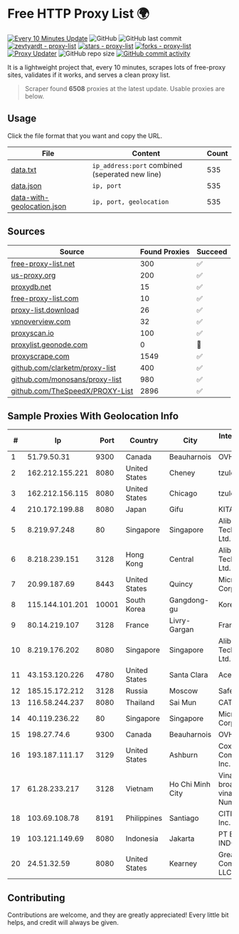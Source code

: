 
# Free HTTP Proxy List 🌍

[![Every 10 Minutes Update](https://github.com/mertguvencli/http-proxy-list/actions/workflows/main.yml/badge.svg?branch=main)](https://github.com/mertguvencli/http-proxy-list/actions/workflows/main.yml)
![GitHub](https://img.shields.io/github/license/mertguvencli/http-proxy-list)
![GitHub last commit](https://img.shields.io/github/last-commit/mertguvencli/http-proxy-list)
[![zevtyardt - proxy-list](https://img.shields.io/static/v1?label=zevtyardt&message=proxy-list&color=blue&logo=github)](https://github.com/zevtyardt/proxy-list "Go to GitHub repo")
[![stars - proxy-list](https://img.shields.io/github/stars/zevtyardt/proxy-list?style=social)](https://github.com/zevtyardt/proxy-list)
[![forks - proxy-list](https://img.shields.io/github/forks/zevtyardt/proxy-list?style=social)](https://github.com/zevtyardt/proxy-list)
[![Proxy Updater](https://github.com/zevtyardt/proxy-list/workflows/Proxy%20Updater/badge.svg)](https://github.com/zevtyardt/proxy-list/actions?query=workflow:"Proxy+Updater")
![GitHub repo size](https://img.shields.io/github/repo-size/zevtyardt/proxy-list)
[![GitHub commit activity](https://img.shields.io/github/commit-activity/m/zevtyardt/proxy-list?logo=commits)](https://github.com/zevtyardt/proxy-list/commits/main)

It is a lightweight project that, every 10 minutes, scrapes lots of free-proxy sites, validates if it works, and serves a clean proxy list.

> Scraper found **6508** proxies at the latest update. Usable proxies are below.

## Usage

Click the file format that you want and copy the URL.

|File|Content|Count|
|----|-------|-----|
|[data.txt](https://raw.githubusercontent.com/mertguvencli/http-proxy-list/main/proxy-list/data.txt)|`ip_address:port` combined (seperated new line)|535|
|[data.json](https://raw.githubusercontent.com/mertguvencli/http-proxy-list/main/proxy-list/data.json)|`ip, port`|535|
|[data-with-geolocation.json](https://raw.githubusercontent.com/mertguvencli/http-proxy-list/main/proxy-list/data-with-geolocation.json)|`ip, port, geolocation`|535|

## Sources

|Source|Found Proxies|Succeed|
|------|-------------|-------|
|[free-proxy-list.net](https://free-proxy-list.net)|300|✅|
|[us-proxy.org](https://www.us-proxy.org)|200|✅|
|[proxydb.net](http://proxydb.net)|15|✅|
|[free-proxy-list.com](https://free-proxy-list.com/?page=&port=&type%5B%5D=http&type%5B%5D=https&up_time=0&search=Search)|10|✅|
|[proxy-list.download](https://www.proxy-list.download/HTTP)|26|✅|
|[vpnoverview.com](https://vpnoverview.com/privacy/anonymous-browsing/free-proxy-servers)|32|✅|
|[proxyscan.io](https://www.proxyscan.io)|100|✅|
|[proxylist.geonode.com](https://proxylist.geonode.com/api/proxy-list?limit=300&page=1&sort_by=lastChecked&sort_type=desc&protocols=http,https)|0|🚫|
|[proxyscrape.com](https://api.proxyscrape.com/v2/?request=displayproxies&protocol=http&timeout=10000&country=all&ssl=all&anonymity=all)|1549|✅|
|[github.com/clarketm/proxy-list](https://raw.githubusercontent.com/clarketm/proxy-list/master/proxy-list-raw.txt)|400|✅|
|[github.com/monosans/proxy-list](https://raw.githubusercontent.com/monosans/proxy-list/main/proxies/http.txt)|980|✅|
|[github.com/TheSpeedX/PROXY-List](https://raw.githubusercontent.com/TheSpeedX/PROXY-List/master/http.txt)|2896|✅|


## Sample Proxies With Geolocation Info

|#|Ip|Port|Country|City|Internet Service Provider|
|-|--|----|-------|----|-------------------------|
|1|51.79.50.31|9300|Canada|Beauharnois|OVH SAS|
|2|162.212.155.221|8080|United States|Cheney|tzulo, inc.|
|3|162.212.156.115|8080|United States|Chicago|tzulo, inc.|
|4|210.172.199.88|8080|Japan|Gifu|KITAGATA|
|5|8.219.97.248|80|Singapore|Singapore|Alibaba (US) Technology Co., Ltd.|
|6|8.218.239.151|3128|Hong Kong|Central|Alibaba (US) Technology Co., Ltd.|
|7|20.99.187.69|8443|United States|Quincy|Microsoft Corporation|
|8|115.144.101.201|10001|South Korea|Gangdong-gu|Korea Telecom|
|9|80.14.219.107|3128|France|Livry-Gargan|France Telecom|
|10|8.219.176.202|8080|Singapore|Singapore|Alibaba (US) Technology Co., Ltd.|
|11|43.153.120.226|4780|United States|Santa Clara|Aceville Pte.ltd|
|12|185.15.172.212|3128|Russia|Moscow|SafeData LLC|
|13|116.58.244.237|8080|Thailand|Sai Mun|CAT-BB|
|14|40.119.236.22|80|Singapore|Singapore|Microsoft Corporation|
|15|198.27.74.6|9300|Canada|Beauharnois|OVH SAS|
|16|193.187.111.17|3129|United States|Ashburn|Cox Communications Inc.|
|17|61.28.233.217|3128|Vietnam|Ho Chi Minh City|Vinadata broadcast via vinagame AS Number|
|18|103.69.108.78|8191|Philippines|Santiago|CITI Cableworld Inc.|
|19|103.121.149.69|8080|Indonesia|Jakarta|PT EMERIO INDONESIA|
|20|24.51.32.59|8080|United States|Kearney|Great Plains Communications LLC|



## Contributing

Contributions are welcome, and they are greatly appreciated! Every
little bit helps, and credit will always be given.

